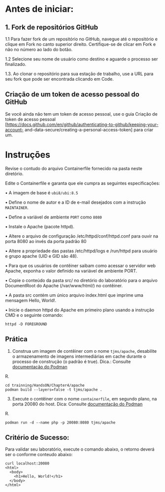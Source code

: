 # Antes de iniciar:
## 1. Fork de repositórios GitHub

1.1 Para fazer fork de um repositório no GitHub, navegue até o repositório e clique em Fork no canto superior direito. Certifique-se de clicar em Fork e não no número ao lado do botão.

1.2 Selecione seu nome de usuário como destino e aguarde o processo ser finalizado.

1.3. Ao clonar o repositório para sua estação de trabalho, use a URL para seu fork que pode ser
encontrada clicando em Code. 

## Criação de um token de acesso pessoal do GitHub

Se você ainda não tem um token de acesso pessoal, use o guia Criação de token de acesso pessoal [https://docs.github.com/en/github/authenticating-to-github/keeping-your-account- and-data-secure/creating-a-personal-access-token] para criar um.

# Instruções
Revise o contudo do arquivo Containerfile fornecido na pasta neste diretório.

Edite o Containerfile e garanta que ele cumpra as seguintes especificações:

• A imagem de base é ```ubi8/ubi:8.5```

• Define o nome de autor e a ID de e-mail desejados com a instrução ```MAINTAINER```.

• Define a variável de ambiente ```PORT``` como ```8080```

• Instale o Apache (pacote httpd).

• Altere o arquivo de configuração /etc/httpd/conf/httpd.conf para ouvir na porta 8080 ao invés da porta padrão 80

• Altere a propriedade das pastas /etc/httpd/logs e /run/httpd para usuário e grupo apache (UID e GID são 48).

• Para que os usuários de contêiner saibam como acessar o servidor web Apache, exponha o valor definido na variável de ambiente PORT.

• Copie o conteúdo da pasta src/ no diretório do laboratório para o arquivo DocumentRoot do Apache (/var/www/html/) no contêiner.

• A pasta src contém um único arquivo index.html que imprime uma mensagem Hello, World!.

• Inicie o daemon httpd do Apache em primeiro plano usando a instrução CMD e o seguinte comando:
```
httpd -D FOREGROUND
```

## Prática
1. Construa um imagem de contêiner com o nome ```tjms/apache```, desabilite o armazenamento de imagens intermediárias em cache durante o processo de construção (o padrão é true).
Dica.: Consulte [documentação do Podman](https://docs.podman.io/en/latest/markdown/podman-build.1.html)

R.
```
cd trainning/HandsON/Chapter4/apache
podman build --layers=false -t tjms/apache .
```

3. Execute o contêiner com o nome ```containerfile```, em segundo plano, na porta 20080 do host.
Dica: Consulte [documentação do Podman](https://docs.podman.io/en/latest/markdown/podman-run.1.html)

R.
```
podman run -d --name php -p 20080:8080 tjms/apache
```
## Critério de Sucesso:
Para validar seu laboratório, execute o comando abaixo, o retorno deverá ser o conforme conteudo abaixo:
```
curl localhost:20080
<html>
  <body>
    <h1>Hello, World!</h1>
  </body>
</html>
```
